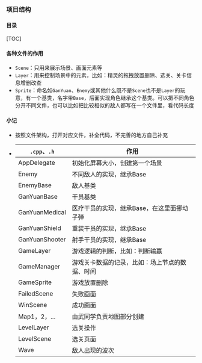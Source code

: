 ### 项目结构

#### 目录

[TOC]

#### 各种文件的作用

* `Scene`：只用来展示场景、画面元素等
* `Layer`：用来控制场景中的元素，比如：精灵的拖拽放置删除、选关、关卡信息增删改查
* `Sprite`：命名如`GanYuan`、`Enemy`或其他什么既不是`Scene`也不是`Layer`的玩意，有一个基类，名字带`Base`，后面实现角色继承这个基类。可以把不同角色分开不同文件，也可以比如把比较相似的敌人都写在一个文件里，看代码长度

#### 小记

* 按照文件架构，打开对应文件，补全代码，不完善的地方自己补充

* | `.cpp`、`.h`   | 作用                                           |
  | -------------- | ---------------------------------------------- |
  | AppDelegate    | 初始化屏幕大小，创建第一个场景                 |
  | Enemy          | 不同敌人的实现，继承Base                       |
  | EnemyBase      | 敌人基类                                       |
  | GanYuanBase    | 干员基类                                       |
  | GanYuanMedical | 医疗干员的实现，继承Base，在这里面挪动子弹     |
  | GanYuanShield  | 重装干员的实现，继承Base                       |
  | GanYuanShooter | 射手干员的实现，继承Base                       |
  | GameLayer      | 游戏逻辑的判断，比如：判断输赢                 |
  | GameManager    | 游戏关卡数据的记录，比如：场上节点的数据、时间 |
  | GameSprite     | 游戏放置删除                                   |
  | FailedScene    | 失败画面                                       |
  | WinScene       | 成功画面                                       |
  | Map1，2，...   | 由武同学负责地图部分创建                       |
  | LevelLayer     | 选关操作                                       |
  | LevelScene     | 选关页面                                       |
  | Wave           | 敌人出现的波次                                 |

  